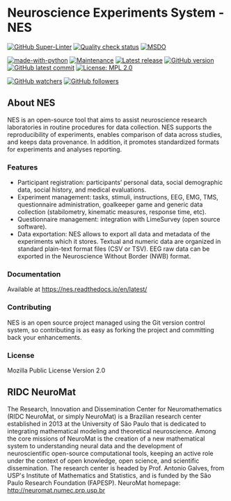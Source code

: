 # Neuroscience Experiments System - NES

[![GitHub Super-Linter](https://github.com/mcostat/nes/actions/workflows/super-linter.yml/badge.svg)](https://github.com/marketplace/actions/super-linter)
[![Quality check status](https://github.com/mcostat/nes/actions/workflows/quality.yml/badge.svg)](https://github.com/mcostat/nes/actions/workflows/quality.yml)
[![MSDO](https://github.com/mcostat/nes/actions/workflows/defender-for-devops.yml/badge.svg)](https://github.com/mcostat/nes/actions/workflows/defender-for-devops.yml)

[![made-with-python](https://img.shields.io/badge/Made%20with-Python-1f425f.svg)](https://www.python.org/)
[![Maintenance](https://img.shields.io/badge/Maintained%3F-yes-green.svg)](https://GitHub.com/Naereen/StrapDown.js/graphs/commit-activity)
[![Latest release](https://badgen.net/github/release/mcostat/nes)](https://github.com/mcostat/nes/releases)
[![GitHub version](https://badge.fury.io/gh/mcostat%2Fnes.js.svg)](https://github.com/mcostat/nes)
[![GitHub latest commit](https://badgen.net/github/last-commit/mcostat/nes)](https://github.com/mcostat/nes/commit/)
[![License: MPL 2.0](https://img.shields.io/badge/License-MPL_2.0-brightgreen.svg)](https://opensource.org/licenses/MPL-2.0)

[![GitHub watchers](https://img.shields.io/github/watchers/mcostat/nes.svg?style=social&label=Watch&maxAge=2592000)](https://github.com/mcostat/nes/watchers/)
[![GitHub followers](https://img.shields.io/github/followers/mcostat.svg?style=social&label=Follow&maxAge=2592000)](https://github.com/mcostat?tab=followers)



## About NES

NES is an open-source tool that aims to assist neuroscience research laboratories in routine procedures for data collection. NES supports the reproducibility of experiments, enables comparison of data across studies, and keeps data provenance. In addition, it promotes standardized formats for experiments and analyses reporting.

### Features

- Participant registration: participants’ personal data, social demographic data, social history, and medical evaluations.
- Experiment management: tasks, stimuli, instructions, EEG, EMG, TMS, questionnaire administration, goalkeeper game and generic data collection (stabilometry, kinematic measures, response time, etc).
- Questionnaire management: integration with LimeSurvey (open source software).
- Data exportation: NES allows to export all data and metadata of the experiments which it stores. Textual and numeric data are organized in standard plain-text format files (CSV or TSV). EEG raw data can be exported in the Neuroscience Without Border (NWB) format.

### Documentation

Available at https://nes.readthedocs.io/en/latest/

### Contributing

NES is an open source project managed using the Git version control system, so contributing is as easy as forking the project and committing back your enhancements.

### License

Mozilla Public License Version 2.0

## RIDC NeuroMat

The Research, Innovation and Dissemination Center for Neuromathematics (RIDC NeuroMat, or simply NeuroMat) is a Brazilian research center established in 2013 at the University of São Paulo that is dedicated to integrating mathematical modeling and theoretical neuroscience. Among the core missions of NeuroMat is the creation of a new mathematical system to understanding neural data and the development of neuroscientific open-source computational tools, keeping an active role under the context of open knowledge, open science, and scientific dissemination. The research center is headed by Prof. Antonio Galves, from USP's Institute of Mathematics and Statistics, and is funded by the São Paulo Research Foundation (FAPESP). NeuroMat homepage: http://neuromat.numec.prp.usp.br
